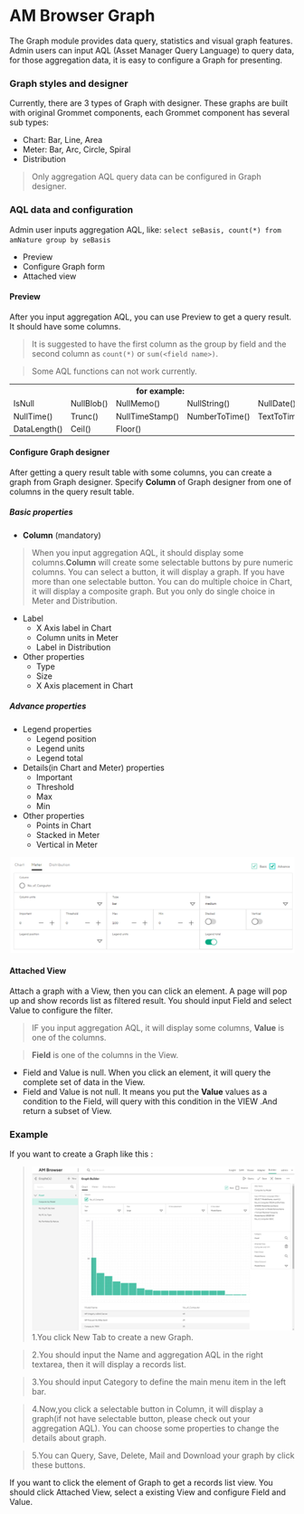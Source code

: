# AM Browser Graph

The Graph module provides data query, statistics and visual graph features. Admin users can input AQL (Asset Manager Query Language) to query data, for those aggregation data, it is easy to configure a Graph for presenting.

### Graph styles and designer
Currently, there are 3 types of Graph with designer. These graphs are built with original Grommet components, each Grommet component has several sub types:

- Chart: Bar, Line, Area
- Meter: Bar, Arc, Circle, Spiral
- Distribution

> Only aggregation AQL query data can be configured in Graph designer.

### AQL data and configuration

Admin user inputs aggregation AQL, like: `select seBasis, count(*) from amNature group by seBasis`

- Preview
- Configure Graph form
- Attached view

#### Preview

After you input aggregation AQL, you can use Preview to get a query result. It should have some columns.

> It is suggested to have the first column as the group by field and the second column as `count(*)` or `sum(<field name>)`.

> Some AQL functions can not work currently.

<table>
    <tr>
         <th colspan='5' width=20%>for example:</th>
    </tr>
    <tr>
        <td>IsNull</td>
        <td>NullBlob()</td>
        <td>NullMemo()</td>
        <td>NullString()</td>
        <td>NullDate()</td>
    </tr>
    <tr>
        <td>NullTime()</td>
        <td>Trunc()</td>
        <td>NullTimeStamp()</td>
        <td>NumberToTime()</td>
        <td>TextToTime()</td>
    </tr>
    <tr>
        <td>DataLength()</td>
        <td>Ceil()</td>
        <td>Floor()</td>
    </tr>
</table>

#### Configure Graph designer

After getting a query result table with some columns,  you can create a graph from Graph designer. Specify **Column** of Graph designer from one of columns in the query result table.

##### Basic properties
- **Column** (mandatory)
> When you input  aggregation AQL, it should display some columns.**Column** will create some selectable buttons by pure numeric columns. You can select a button, it will display a graph. If you have more than one selectable button. You can do multiple choice in Chart, it will display a composite graph. But you only  do single choice in Meter and Distribution.

- Label
    - X Axis label in Chart
    - Column units in Meter
    - Label in Distribution
- Other properties
    - Type
    - Size
    - X Axis placement in Chart

##### Advance properties
-  Legend properties
    - Legend position
    - Legend units
    - Legend total
-  Details(in Chart and Meter) properties
    - Important
    - Threshold
    - Max
    - Min
- Other properties
    - Points in Chart
    - Stacked in Meter
    - Vertical in Meter

![Graph](../img/graph3.png)

#### Attached View

Attach a graph with a View, then you can click an element. A page will pop up and show records list as filtered result. You should  input Field and select Value to configure the filter.
>IF you input  aggregation AQL, it will display some columns, **Value** is one of the columns.

>**Field** is one of the columns in the View.

- Field and Value is null. When you click an element, it will query the complete set of data in the View.
- Field and Value is not null. It means you put the **Value** values as a condition to the Field, will query with this condition in the VIEW .And return a subset of View.


### Example
If you want to create a Graph like this :
>![Graph](../img/graph4.PNG)
> 1.You click New Tab to create a new Graph.

> 2.You should input the Name and aggregation AQL in the right textarea, then it will display a records list.

>3.You should input Category to define the main menu item in the left bar.

>4.Now,you click a  selectable button in Column, it will display a graph(if not have selectable button, please check out your aggregation AQL). You can choose some properties to change the details about graph.

>5.You can Query, Save, Delete, Mail and Download your graph by click these buttons.

If you want to click the element of Graph to get a records list view. You should click Attached View, select a existing View and configure Field
and Value.
